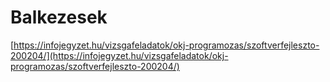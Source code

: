 # Balkezesek

[https://infojegyzet.hu/vizsgafeladatok/okj-programozas/szoftverfejleszto-200204/](https://infojegyzet.hu/vizsgafeladatok/okj-programozas/szoftverfejleszto-200204/)